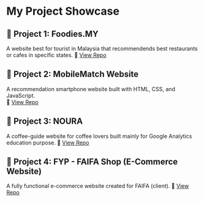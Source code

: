 # My Project Showcase

## 📁 Project 1: Foodies.MY
A website best for tourist in Malaysia that recommendends best restaurants or cafes in specific states. 
🔗 [View Repo](https://github.com/username/ecommerce-backend)

## 📁 Project 2: MobileMatch Website
A recommendation smartphone website built with HTML, CSS, and JavaScript.  
🔗 [View Repo](https://github.com/username/portfolio-website)

## 📁 Project 3: NOURA
A coffee-guide website for coffee lovers built mainly for Google Analytics education purpose.
🔗 [View Repo](https://github.com/username/javafx-dashboard)

## 📁 Project 4: FYP - FAIFA Shop (E-Commerce Website)
A fully functional e-commerce website created for FAIFA (client).
🔗 [View Repo](https://github.com/username/javafx-dashboard)
